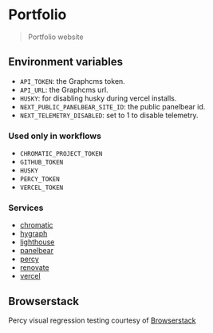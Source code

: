 # Portfolio

> Portfolio website

## Environment variables

- `API_TOKEN`: the Graphcms token.
- `API_URL`: the Graphcms url.
- `HUSKY`: for disabling husky during vercel installs.
- `NEXT_PUBLIC_PANELBEAR_SITE_ID`: the public panelbear id.
- `NEXT_TELEMETRY_DISABLED`: set to 1 to disable telemetry.

### Used only in workflows

- `CHROMATIC_PROJECT_TOKEN`
- `GITHUB_TOKEN`
- `HUSKY`
- `PERCY_TOKEN`
- `VERCEL_TOKEN`

### Services

- [chromatic](https://www.chromatic.com)
- [hygraph](https://hygraph.com)
- [lighthouse](https://github.com/GoogleChrome/lighthouse-ci)
- [panelbear](https://panelbear.com)
- [percy](https://percy.io)
- [renovate](https://docs.renovatebot.com)
- [vercel](https://vercel.com)

## Browserstack

Percy visual regression testing courtesy of [Browserstack](https://www.browserstack.com/open-source)
